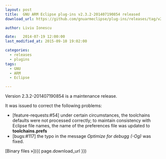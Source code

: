 ```yaml
---
layout: post
title:  GNU ARM Eclipse plug-ins v2.3.2-201407190854 released
download_url: https://github.com/gnuarmeclipse/plug-ins/releases/tag/v2.3.2-201407190854

author: Liviu Ionescu

date:   2014-07-19 12:00:00
last_modified_at: 2015-09-10 19:02:00

categories:
  - releases
  - plugins
tags:
  - GNU
  - ARM
  - Eclipse

---
```


Version 2.3.2-201407190854 is a maintenance release.

It was issued to correct the following problems:

* [feature-requests:#54] under certain circumstances, the toolchains defaults were not processed correctly; to maintain consistency with Eclipse file names, the name of the preferences file was updated to **toolchains.prefs**
* [bugs:#117] the typo in the message _Optimize for debugg (-Og)_ was fixed.

[Binary files »]({{ page.download_url }})

